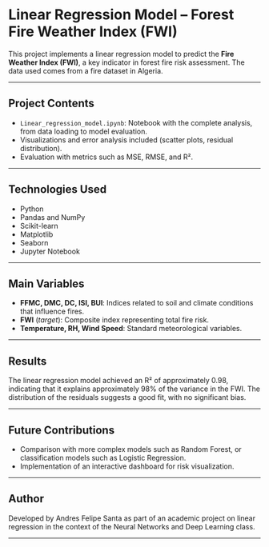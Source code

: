 # Linear Regression Model – Forest Fire Weather Index (FWI)

This project implements a linear regression model to predict the **Fire Weather Index (FWI)**, a key indicator in forest fire risk assessment. The data used comes from a fire dataset in Algeria.

---

## Project Contents

- `Linear_regression_model.ipynb`: Notebook with the complete analysis, from data loading to model evaluation.
- Visualizations and error analysis included (scatter plots, residual distribution).
- Evaluation with metrics such as MSE, RMSE, and R².

---

## Technologies Used

- Python
- Pandas and NumPy
- Scikit-learn
- Matplotlib
- Seaborn
- Jupyter Notebook

---

## Main Variables

- **FFMC, DMC, DC, ISI, BUI**: Indices related to soil and climate conditions that influence fires.
- **FWI** (*target*): Composite index representing total fire risk.
- **Temperature, RH, Wind Speed**: Standard meteorological variables.

---

## Results

The linear regression model achieved an R² of approximately 0.98, indicating that it explains approximately 98% of the variance in the FWI. The distribution of the residuals suggests a good fit, with no significant bias.

---

## Future Contributions

- Comparison with more complex models such as Random Forest, or classification models such as Logistic Regression.
- Implementation of an interactive dashboard for risk visualization.

---

## Author

Developed by Andres Felipe Santa as part of an academic project on linear regression in the context of the Neural Networks and Deep Learning class.

---
